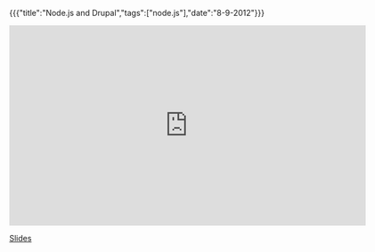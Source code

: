{{{"title":"Node.js and Drupal","tags":["node.js"],"date":"8-9-2012"}}}

<p><iframe width="640" height="360" src="http://www.youtube.com/embed/mTwzHoIdLKU?feature=player_detailpage" frameborder="0" allowfullscreen></iframe></p>
<p><a href="https://docs.google.com/presentation/pub?id=1tg1Bipi5lnY7OC01uBUGU6wyE3Bq6oxAua3sWB1rbYE&#38;start=false&#38;loop=false&#38;delayms=3000">Slides</a></p>